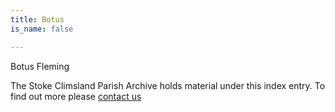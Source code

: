 ```yaml
---
title: Botus
is_name: false

---
```


Botus Fleming


The Stoke Climsland Parish Archive holds material under this index entry. To find out more please [contact us](/contact/)
